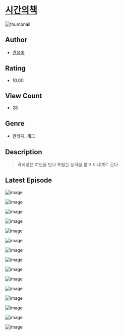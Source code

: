 # [시간의책](https://comic.naver.com/bestChallenge/list?titleId=810206)
![thumbnail](https://image-comic.pstatic.net/user_contents_data/challenge_comic/2023/05/23/291120/upload_7003721055000028513_480x623.jpeg)

## Author
- [안유미](https://comic.naver.com/artistTitle?id=291120)

## Rating
- 10.00

## View Count
- 28

## Genre
- 판타지, 개그

## Description
> 곽희창은 여인을 만나 특별한 능력을 받고 이세계로 간다.


## Latest Episode
![image](https://image-comic.pstatic.net/user_contents_data/challenge_comic/2023/05/23/291120/upload_4050762891030259302.jpeg)

![image](https://image-comic.pstatic.net/user_contents_data/challenge_comic/2023/05/23/291120/upload_3834921968071107378.jpeg)

![image](https://image-comic.pstatic.net/user_contents_data/challenge_comic/2023/05/23/291120/upload_7221579607451985202.jpeg)

![image](https://image-comic.pstatic.net/user_contents_data/challenge_comic/2023/05/23/291120/upload_7077796282976515120.jpeg)

![image](https://image-comic.pstatic.net/user_contents_data/challenge_comic/2023/05/23/291120/upload_3544724579410994018.jpeg)

![image](https://image-comic.pstatic.net/user_contents_data/challenge_comic/2023/05/23/291120/upload_7377515425977938745.jpeg)

![image](https://image-comic.pstatic.net/user_contents_data/challenge_comic/2023/05/23/291120/upload_7003434112596980789.jpeg)

![image](https://image-comic.pstatic.net/user_contents_data/challenge_comic/2023/05/23/291120/upload_3617905869181825842.jpeg)

![image](https://image-comic.pstatic.net/user_contents_data/challenge_comic/2023/05/23/291120/upload_3979039360353843252.jpeg)

![image](https://image-comic.pstatic.net/user_contents_data/challenge_comic/2023/05/23/291120/upload_3631648845352428644.jpeg)

![image](https://image-comic.pstatic.net/user_contents_data/challenge_comic/2023/05/23/291120/upload_4063712758512968502.jpeg)

![image](https://image-comic.pstatic.net/user_contents_data/challenge_comic/2023/05/23/291120/upload_3991371465591317555.jpeg)

![image](https://image-comic.pstatic.net/user_contents_data/challenge_comic/2023/05/23/291120/upload_3991095702035260464.jpeg)

![image](https://image-comic.pstatic.net/user_contents_data/challenge_comic/2023/05/23/291120/upload_7221910565549193571.jpeg)

![image](https://image-comic.pstatic.net/user_contents_data/challenge_comic/2023/05/23/291120/upload_3834306228774842678.jpeg)
